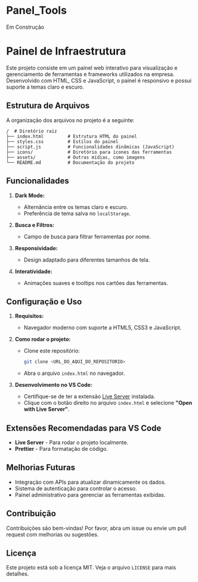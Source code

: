 # Panel_Tools
 Em Construção

 # Painel de Infraestrutura

Este projeto consiste em um painel web interativo para visualização e gerenciamento de ferramentas e frameworks utilizados na empresa. Desenvolvido com HTML, CSS e JavaScript, o painel é responsivo e possui suporte a temas claro e escuro.

## Estrutura de Arquivos

A organização dos arquivos no projeto é a seguinte:

```
/  # Diretório raiz
├── index.html         # Estrutura HTML do painel
├── styles.css         # Estilos do painel
├── script.js          # Funcionalidades dinâmicas (JavaScript)
├── icons/             # Diretório para ícones das ferramentas
├── assets/            # Outras mídias, como imagens
└── README.md          # Documentação do projeto
```

## Funcionalidades

1. **Dark Mode:**
   - Alternância entre os temas claro e escuro.
   - Preferência de tema salva no `localStorage`.

2. **Busca e Filtros:**
   - Campo de busca para filtrar ferramentas por nome.

3. **Responsividade:**
   - Design adaptado para diferentes tamanhos de tela.

4. **Interatividade:**
   - Animações suaves e tooltips nos cartões das ferramentas.

## Configuração e Uso

1. **Requisitos:**
   - Navegador moderno com suporte a HTML5, CSS3 e JavaScript.

2. **Como rodar o projeto:**
   - Clone este repositório:
     ```bash
     git clone <URL_DO_AQUI_DO_REPOSITORIO>
     ```
   - Abra o arquivo `index.html` no navegador.

3. **Desenvolvimento no VS Code:**
   - Certifique-se de ter a extensão [Live Server](https://marketplace.visualstudio.com/items?itemName=ritwickdey.LiveServer) instalada.
   - Clique com o botão direito no arquivo `index.html` e selecione **"Open with Live Server"**.

## Extensões Recomendadas para VS Code

- **Live Server** - Para rodar o projeto localmente.
- **Prettier** - Para formatação de código.

## Melhorias Futuras

- Integração com APIs para atualizar dinamicamente os dados.
- Sistema de autenticação para controlar o acesso.
- Painel administrativo para gerenciar as ferramentas exibidas.

## Contribuição

Contribuições são bem-vindas! Por favor, abra um issue ou envie um pull request com melhorias ou sugestões.

## Licença

Este projeto está sob a licença MIT. Veja o arquivo `LICENSE` para mais detalhes.

